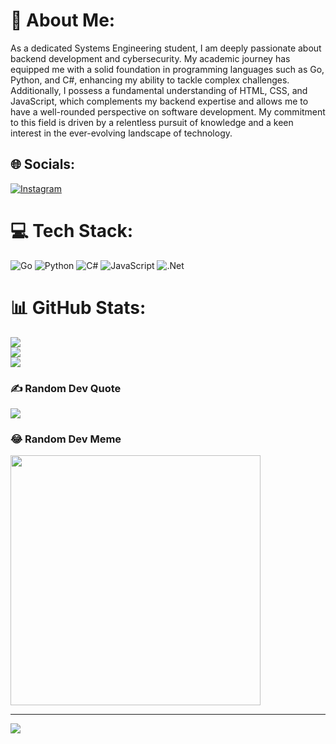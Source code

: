 # 💫 About Me:
As a dedicated Systems Engineering student, I am deeply passionate about backend development and cybersecurity. My academic journey has equipped me with a solid foundation in programming languages such as Go, Python, and C#, enhancing my ability to tackle complex challenges. Additionally, I possess a fundamental understanding of HTML, CSS, and JavaScript, which complements my backend expertise and allows me to have a well-rounded perspective on software development. My commitment to this field is driven by a relentless pursuit of knowledge and a keen interest in the ever-evolving landscape of technology.


## 🌐 Socials:
[![Instagram](https://img.shields.io/badge/Instagram-%23E4405F.svg?logo=Instagram&logoColor=white)](https://instagram.com/josecarlosquirogaespana) 

# 💻 Tech Stack:
![Go](https://img.shields.io/badge/go-%2300ADD8.svg?style=for-the-badge&logo=go&logoColor=white) ![Python](https://img.shields.io/badge/python-3670A0?style=for-the-badge&logo=python&logoColor=ffdd54) ![C#](https://img.shields.io/badge/c%23-%23239120.svg?style=for-the-badge&logo=csharp&logoColor=white) ![JavaScript](https://img.shields.io/badge/javascript-%23323330.svg?style=for-the-badge&logo=javascript&logoColor=%23F7DF1E) ![.Net](https://img.shields.io/badge/.NET-5C2D91?style=for-the-badge&logo=.net&logoColor=white)
# 📊 GitHub Stats:
![](https://github-readme-stats.vercel.app/api?username=CarlosQE&theme=tokyonight&hide_border=true&include_all_commits=false&count_private=false)<br/>
![](https://github-readme-streak-stats.herokuapp.com/?user=CarlosQE&theme=tokyonight&hide_border=true)<br/>
![](https://github-readme-stats.vercel.app/api/top-langs/?username=CarlosQE&theme=tokyonight&hide_border=true&include_all_commits=false&count_private=false&layout=compact)

### ✍️ Random Dev Quote
![](https://quotes-github-readme.vercel.app/api?type=horizontal&theme=dark)

### 😂 Random Dev Meme
<img src='https://randommeme-five.vercel.app/' style="height: 400px;"/>

---
[![](https://visitcount.itsvg.in/api?id=CarlosQE&icon=0&color=0)](https://visitcount.itsvg.in)

<!-- Proudly created with GPRM ( https://gprm.itsvg.in ) -->